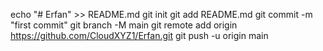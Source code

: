 echo "# Erfan" >> README.md
git init
git add README.md
git commit -m "first commit"
git branch -M main
git remote add origin https://github.com/CloudXYZ1/Erfan.git
git push -u origin main
